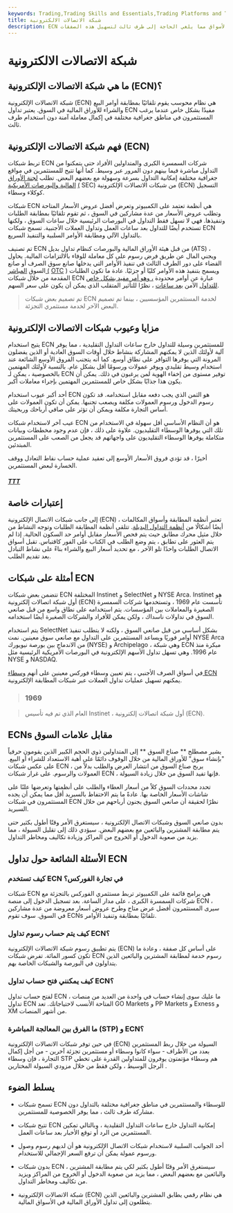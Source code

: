 ```yaml
---
keywords: Trading,Trading Skills and Essentials,Trading Platforms and Tools,Trading Skills,Platforms and Tools
title: شبكة الاتصالات الالكترونية
description: ECN هو نظام إلكتروني يطابق أوامر البيع والشراء في الأسواق مما يلغي الحاجة إلى طرف ثالث لتسهيل هذه الصفقات.
---
```


# شبكة الاتصالات الالكترونية
## ما هي شبكة الاتصالات الإلكترونية (ECN)؟

شبكة الاتصالات الإلكترونية (ECN) هي نظام محوسب يقوم تلقائيًا بمطابقة أوامر البيع والشراء للأوراق المالية في السوق. يعتبر تداول ECN مفيدًا بشكل خاص عندما يرغب المستثمرون في مناطق جغرافية مختلفة في إكمال معاملة آمنة دون استخدام طرف ثالث.

## فهم شبكة الاتصالات الإلكترونية (ECN)

تربط شبكات ECN شركات السمسرة الكبرى والمتداولين الأفراد حتى يتمكنوا من التداول مباشرة فيما بينهم دون المرور عبر وسيط. كما أنها تتيح للمستثمرين في مواقع جغرافية مختلفة إمكانية التداول بسرعة وسهولة مع بعضهم البعض. تطلب [لجنة الأوراق المالية والبورصات الأمريكية](/sec) [(](/sec) SEC) من شبكات الاتصالات الإلكترونية (ECN) التسجيل كوكلاء وسطاء.

شبكات ECN هي أنظمة تعتمد على الكمبيوتر وتعرض أفضل عروض الأسعار المتاحة وتطلب عروض الأسعار من عدة مشاركين في السوق ، ثم تقوم تلقائيًا بمطابقة الطلبات وتنفيذها. فهي لا تسهل فقط التداول في البورصات الرئيسية خلال ساعات السوق ، ولكنها تستخدم أيضًا للتداول بعد ساعات العمل وتداول العملات الأجنبية. تسمح شبكات ECN بالتداول الآلي ومطابقة الأوامر السلبية والتنفيذ السريع.

تم تصنيف ECN من قبل هيئة الأوراق المالية والبورصات كنظام تداول بديل (ATS) ، ويجني المال عن طريق فرض رسوم على كل معاملة للوفاء بالالتزامات المالية. يحاول القضاء على دور الطرف الثالث في تنفيذ الأوامر التي يدخلها صانع سوق الصرف أو صانع السوق [المباشر (](/otc) [OTC](/otc) ) ويسمح بتنفيذ هذه الأوامر كليًا أو جزئيًا. عادة ما تكون الطلبات المقدمة من خلال شبكات ECN عبارة عن أوامر محدودة [، وهو أمر مفيد بشكل خاص](/limitorder) [للتداول](/afterhourstrading) الآمن [بعد ساعات](/afterhourstrading) ، نظرًا للتأثير المتقلب الذي يمكن أن يكون على سعر السهم.

> تم تصميم بعض شبكات ECN لخدمة المستثمرين المؤسسيين ، بينما تم تصميم البعض الآخر لخدمة مستثمري التجزئة.

>

## مزايا وعيوب شبكات الاتصالات الإلكترونية

يتيح استخدام ECN للمستثمرين وسيلة للتداول خارج ساعات التداول التقليدية ، مما يوفر آلية لأولئك الذين لا يمكنهم المشاركة بنشاط خلال أوقات السوق العادية أو الذين يفضلون المرونة التي يوفرها التوافر على نطاق أوسع. كما أنه يتجنب الفروق الأوسع الشائعة عند استخدام وسيط تقليدي ويوفر عمولات ورسومًا أقل بشكل عام. بالنسبة لأولئك المهتمين بالخصوصية ، يمكن لـ ECN توفير مستوى من إخفاء الهوية لمن يرغبون في ذلك. يمكن أن يكون هذا جذابًا بشكل خاص للمستثمرين المهتمين بإجراء معاملات أكبر.

أحد أكبر عيوب استخدام ECN هو الثمن الذي يجب دفعه مقابل استخدامه. قد تكون رسوم الدخول ورسوم العمولات مكلفة ويصعب تجنبها. يمكن أن تكون العمولات على أساس التجارة مكلفة ويمكن أن تؤثر على صافي أرباحك وربحيتك.

عيب آخر لاستخدام شبكات ECN هو أن النظام الأساسي أقل سهولة في الاستخدام من تلك التي يوفرها الوسطاء التقليديون. علاوة على ذلك ، فإن عدم وجود مخططات وبيانات متكاملة يوفرها الوسطاء التقليديون على واجهاتهم قد يجعل من الصعب على المستثمرين المبتدئين.

أخيرًا ، قد تؤدي فروق الأسعار الأوسع إلى تعقيد عملية حساب نقاط التعادل ووقف الخسارة لبعض المستثمرين.

<h5> <a href=""> TTT </a> </h5>

## إعتبارات خاصة

إلى جانب شبكات الاتصال الإلكترونية (ECN) ، تعتبر أنظمة المطابقة وأسواق المكالمات أيضًا أشكالًا من [أنظمة التداول البديلة](/alternative-trading-system). تتلقى أنظمة المطابقة الطلبات وتوجه النشاط من خلال مثيل محرك مطابق حيث يتم فحص الأسعار مقابل أوامر حد السكون الحالية. إذا لم يتم العثور على تطابق ، يتم وضع الطلب في الكتاب على الفور كاقتباس. تقبل أسواق الاتصال الطلبات واحدًا تلو الآخر ، مع تحديد أسعار البيع والشراء بناءً على نشاط التبادل بعد تقديم الطلب.

## أمثلة على شبكات ECN

تتضمن بعض شبكات ECN المختلفة Instinet و SelectNet و NYSE Arca. Instinet هو أول شبكة اتصالات إلكترونية (ECN) تأسست عام 1969 ، وتستخدمها شركات السمسرة الصغيرة والمعاملات بين المؤسسات. يتم استخدامه على نطاق واسع من قبل صانعي السوق في تداولات ناسداك ، ولكن يمكن للأفراد والشركات الصغيرة أيضًا استخدامه.

يتم استخدام SelectNet بشكل أساسي من قبل صانعي السوق ، ولكنه لا يتطلب تنفيذ أوامر فوريًا ويساعد المستثمرين على التداول مع صانعي سوق معينين. نمت NYSE Arca من الاندماج بين بورصة نيويورك (NYSE) و Archipelago ، وهي شبكة ECN مبكرة منذ عام 1996. وهي تسهل تداول الأسهم الإلكترونية في البورصات الأمريكية الرئيسية مثل NYSE و NASDAQ.

في أسواق الصرف الأجنبي ، يتم تعيين وسطاء فوركس معينين على أنهم [وسطاء ECN](/ecn-broker) يمكنهم تسهيل عمليات تداول العملات عبر شبكات المطابقة الإلكترونية.

> ### 1969

> العام الذي تم فيه تأسيس Instinet ، أول شبكة اتصالات إلكترونية (ECN).

>

## ECNs مقابل علامات السوق

يشير مصطلح ** صناع السوق ** إلى المتداولين ذوي الحجم الكبير الذين يقومون حرفياً "بإنشاء سوق" للأوراق المالية من خلال الوقوف دائمًا على أهبة الاستعداد للشراء أو البيع. على عكس شبكات ECN ، يربح صناع السوق من انتشار العرض والطلب بدلاً من العمولات والرسوم. على غرار شبكات ECN ، فإنها تفيد السوق من خلال زيادة السيولة.

تحدد محددات السوق كلاً من أسعار العطاء والطلب على أنظمتها وتعرضها علنًا على شاشات الأسعار الخاصة بها. عادةً ما يتم الاحتفاظ بالسبريد أقل مما يمكن أن يجده المستثمرون في شبكات ECN نظرًا لحقيقة أن صانعي السوق يجنون أرباحهم من خلال السبريد.

بدون صانعي السوق وشبكات الاتصال الإلكترونية ، سيستغرق الأمر وقتًا أطول بكثير حتى يتم مطابقة المشترين والبائعين مع بعضهم البعض. سيؤدي ذلك إلى تقليل السيولة ، مما يزيد من صعوبة الدخول أو الخروج من المراكز وزيادة تكاليف ومخاطر التداول.

## الأسئلة الشائعة حول تداول ECN

### كيف تستخدم ECN في تجارة الفوركس؟

شبكات ECN هي برامج قائمة على الكمبيوتر تربط مستثمري الفوركس بالتجزئة مع شركات السمسرة الكبرى ، على مدار الساعة. بعد تسجيل الدخول إلى منصة ECN ، سيرى المستثمرون أفضل عرض متاح وطرح عروض أسعار معروضة من عدة مشاركين في السوق. سوف تقوم ECNs تلقائيًا بمطابقة وتنفيذ الأوامر.

### كيف يتم حساب رسوم تداول ECN؟

يتم تطبيق رسوم شبكة الاتصالات الإلكترونية (ECN) على أساس كل صفقة ، وعادة ما تكون كسور المائة. تفرض شبكات ECN رسوم خدمة لمطابقة المشترين والبائعين الذين يتداولون في البورصة والشبكات الخاصة بهم.

### كيف يمكنني فتح حساب تداول ECN؟

لفتح حساب تداول ECN ، ما عليك سوى إنشاء حساب في واحدة من العديد من منصات تداول ECN المتاحة الأنسب لاحتياجاتك. تعد GO Markets و PP Markets و Exness و XM من أشهر المنصات.

### ما الفرق بين المعالجة المباشرة (STP) و ECN؟

في حين توفر شبكات الاتصالات الإلكترونية (ECN) السيولة من خلال ربط المستثمرين بعدد من الأطراف - سواء كانوا وسطاء أو مستثمرين تجزئة آخرين - من أجل إكمال التجارة ، فإن وسطاء STP هم وسطاء مؤتمتون يوفرون للمتداولين القدرة على تخطي الرجل الوسيط ، ولكن فقط من خلال مزودي السيولة المختارين .

## يسلط الضوء

- تسمح شبكات ECN للوسطاء والمستثمرين في مناطق جغرافية مختلفة بالتداول دون مشاركة طرف ثالث ، مما يوفر الخصوصية للمستثمرين.

- تتيح شبكات ECN إمكانية التداول خارج ساعات التداول التقليدية ، وبالتالي تمكين المستثمرين من الرد أو توقع الأخبار بعد ساعات العمل.

- أحد الجوانب السلبية لاستخدام شبكات الاتصال الإلكترونية هو أن لديهم رسوم وصول ورسوم عمولة يمكن أن ترفع السعر الإجمالي للاستخدام.

- بدون شبكات ECN ، سيستغرق الأمر وقتًا أطول بكثير لكي يتم مطابقة المشترين والبائعين مع بعضهم البعض ، مما يزيد من صعوبة الدخول أو الخروج من المراكز ويزيد من تكاليف ومخاطر التداول.

- شبكة الاتصالات الإلكترونية (ECN) هي نظام رقمي يطابق المشترين والبائعين الذين يتطلعون إلى تداول الأوراق المالية في الأسواق المالية.

